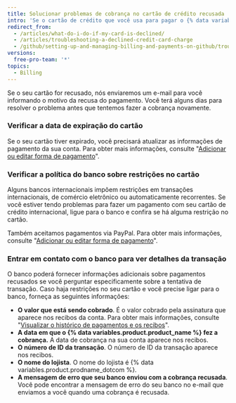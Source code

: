 ```yaml
---
title: Solucionar problemas de cobrança no cartão de crédito recusada
intro: 'Se o cartão de crédito que você usa para pagar o {% data variables.product.product_name %} for recusado, você poderá tomar várias medidas para garantir que os pagamentos sejam efetuados e que sua conta não seja bloqueada.'
redirect_from:
  - /articles/what-do-i-do-if-my-card-is-declined/
  - /articles/troubleshooting-a-declined-credit-card-charge
  - /github/setting-up-and-managing-billing-and-payments-on-github/troubleshooting-a-declined-credit-card-charge
versions:
  free-pro-team: '*'
topics:
  - Billing
---
```

Se o seu cartão for recusado, nós enviaremos um e-mail para você informando o motivo da recusa do pagamento. Você terá alguns dias para resolver o problema antes que tentemos fazer a cobrança novamente.

### Verificar a data de expiração do cartão

Se o seu cartão tiver expirado, você precisará atualizar as informações de pagamento da sua conta. Para obter mais informações, consulte "[Adicionar ou editar forma de pagamento](/articles/adding-or-editing-a-payment-method)".

### Verificar a política do banco sobre restrições no cartão

Alguns bancos internacionais impõem restrições em transações internacionais, de comércio eletrônico ou automaticamente recorrentes. Se você estiver tendo problemas para fazer um pagamento com seu cartão de crédito internacional, ligue para o banco e confira se há alguma restrição no cartão.

Também aceitamos pagamentos via PayPal. Para obter mais informações, consulte "[Adicionar ou editar forma de pagamento](/articles/adding-or-editing-a-payment-method)".

### Entrar em contato com o banco para ver detalhes da transação

O banco poderá fornecer informações adicionais sobre pagamentos recusados se você perguntar especificamente sobre a tentativa de transação. Caso haja restrições no seu cartão e você precise ligar para o banco, forneça as seguintes informações:

- **O valor que está sendo cobrado**. É o valor cobrado pela assinatura que aparece nos recibos da conta. Para obter mais informações, consulte "[Visualizar o histórico de pagamentos e os recibos](/articles/viewing-your-payment-history-and-receipts)".
- **A data em que o {% data variables.product.product_name %} fez a cobrança.** A data de cobrança na sua conta aparece nos recibos.
- **O número de ID da transação**. O número de ID da transação aparece nos recibos.
- **O nome do lojista**. O nome do lojista é {% data variables.product.prodname_dotcom %}.
- **A mensagem de erro que seu banco enviou com a cobrança recusada**. Você pode encontrar a mensagem de erro do seu banco no e-mail que enviamos a você quando uma cobrança é recusada.
